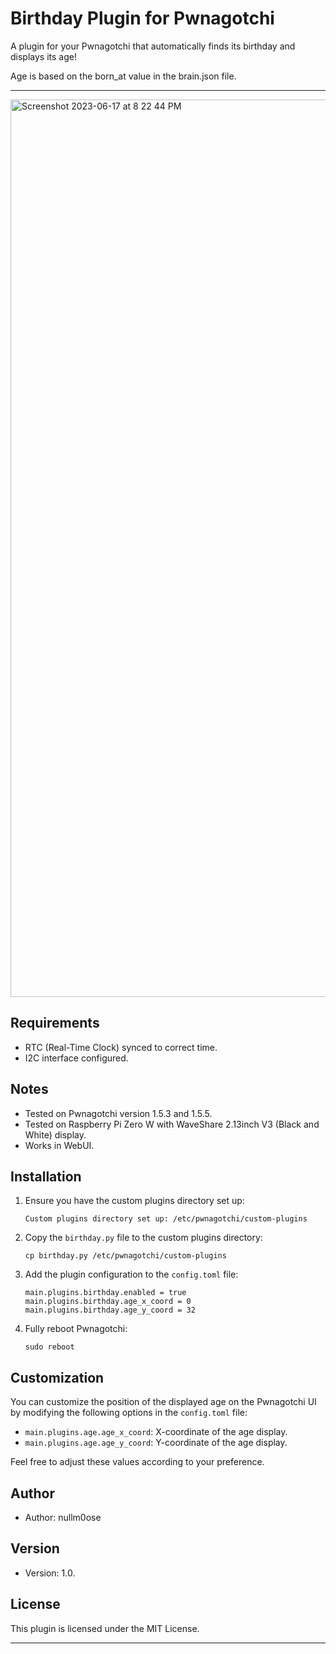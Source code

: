 # Birthday Plugin for Pwnagotchi

A plugin for your Pwnagotchi that automatically finds its birthday and displays its age!

Age is based on the born_at value in the brain.json file.

------------------------------------------------------------------------------------------------------------------------------------------------------------------------------------


<img width="1436" alt="Screenshot 2023-06-17 at 8 22 44 PM" src="https://github.com/nullm0ose/pwnagotchi-plugins/assets/77137650/4323bea3-5488-42bf-b55c-98ac39cdf155">



## Requirements

- RTC (Real-Time Clock) synced to correct time.
- I2C interface configured.

## Notes
- Tested on Pwnagotchi version 1.5.3 and 1.5.5.
- Tested on Raspberry Pi Zero W with WaveShare 2.13inch V3 (Black and White) display.
- Works in WebUI.

## Installation

1. Ensure you have the custom plugins directory set up:
   ```
   Custom plugins directory set up: /etc/pwnagotchi/custom-plugins
   ```

2. Copy the `birthday.py` file to the custom plugins directory:
   ```
   cp birthday.py /etc/pwnagotchi/custom-plugins
   ```

3. Add the plugin configuration to the `config.toml` file:
   ```
   main.plugins.birthday.enabled = true
   main.plugins.birthday.age_x_coord = 0
   main.plugins.birthday.age_y_coord = 32
   ```

4. Fully reboot Pwnagotchi:
   ```
   sudo reboot
   ```

## Customization

You can customize the position of the displayed age on the Pwnagotchi UI by modifying the following options in the `config.toml` file:

- `main.plugins.age.age_x_coord`: X-coordinate of the age display.
- `main.plugins.age.age_y_coord`: Y-coordinate of the age display.

Feel free to adjust these values according to your preference.

## Author

- Author: nullm0ose

## Version

- Version: 1.0.

## License

This plugin is licensed under the MIT License.

---
